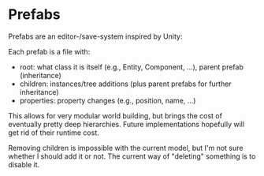 # Prefabs

Prefabs are an editor-/save-system inspired by Unity:

Each prefab is a file with:
- root: what class it is itself (e.g., Entity, Component, ...), parent prefab (inheritance)
- children: instances/tree additions (plus parent prefabs for further inheritance)
- properties: property changes (e.g., position, name, ...)

This allows for very modular world building, but brings the cost of eventually pretty deep hierarchies.
Future implementations hopefully will get rid of their runtime cost.

Removing children is impossible with the current model,
but I'm not sure whether I should add it or not.
The current way of "deleting" something is to disable it.